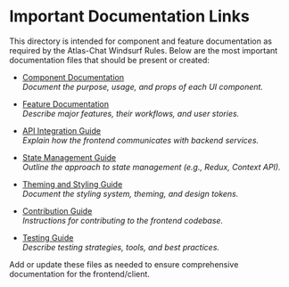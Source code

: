 # Important Documentation Links

This directory is intended for component and feature documentation as required by the Atlas-Chat Windsurf Rules. Below are the most important documentation files that should be present or created:

- [Component Documentation](./components.md)  
  *Document the purpose, usage, and props of each UI component.*

- [Feature Documentation](./features.md)  
  *Describe major features, their workflows, and user stories.*

- [API Integration Guide](./api-integration.md)  
  *Explain how the frontend communicates with backend services.*

- [State Management Guide](./state-management.md)  
  *Outline the approach to state management (e.g., Redux, Context API).*

- [Theming and Styling Guide](./theming.md)  
  *Document the styling system, theming, and design tokens.*

- [Contribution Guide](./contributing.md)  
  *Instructions for contributing to the frontend codebase.*

- [Testing Guide](./testing.md)  
  *Describe testing strategies, tools, and best practices.*

Add or update these files as needed to ensure comprehensive documentation for the frontend/client.